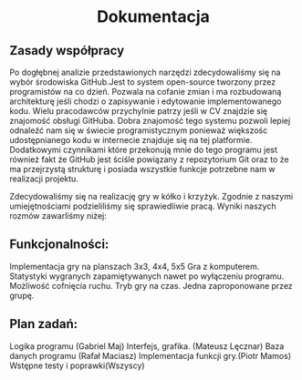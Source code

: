 # <center>  Dokumentacja </center>
## Zasady współpracy

Po dogłębnej analizie przedstawionych narzędzi zdecydowaliśmy się na wybór środowiska GitHub.Jest to system open-source tworzony przez programistów na co dzień. Pozwala na cofanie zmian i ma rozbudowaną architekturę jeśli chodzi o zapisywanie i edytowanie implementowanego kodu. Wielu pracodawców przychylnie patrzy jeśli w CV znajdzie się znajomość obsługi GitHuba. Dobra znajomość tego systemu pozwoli lepiej odnaleźć nam się w świecie programistycznym ponieważ większośc udostępnianego kodu w internecie znajduje się na tej platformie. Dodatkowymi czynnikami które przekonują mnie do tego programu jest również fakt że GitHub jest ściśle powiązany z repozytorium Git oraz to że ma przejrzystą strukturę i posiada wszystkie funkcje potrzebne nam w realizacji projektu.

Zdecydowaliśmy się na realizację gry w kółko i krzyżyk. Zgodnie z naszymi umiejętnościami podzieliliśmy się sprawiedliwie pracą. Wyniki naszych rozmów zawarliśmy niżej: 
 
## Funkcjonalności:
Implementacja gry na planszach 3x3, 4x4, 5x5
Gra z komputerem.
Statystyki wygranych zapamiętywanych nawet po wyłączeniu programu.
Możliwość cofnięcia ruchu.
Tryb gry na czas.
Jedna zaproponowane przez grupę.
## Plan zadań:
Logika programu (Gabriel Maj)
Interfejs, grafika. (Mateusz Lęcznar)
Baza danych programu (Rafał Maciasz)
Implementacja funkcji gry.(Piotr Mamos)
Wstępne testy i poprawki(Wszyscy)


